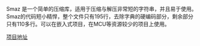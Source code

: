 Smaz 是一个简单的压缩库，适用于压缩与解压非常短的字符串，并且易于使用。Smaz的代码短小精悍，整个文件只有195行，去除字典的硬编码部分，剩余部分只有110多行。可以在嵌入式项目，在MCU等资源较少的项目上使用。

[项目地址](https://github.com/antirez/smaz)

